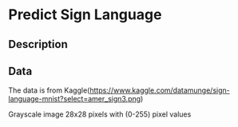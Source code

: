 # Predict Sign Language

## Description

## Data
The data is from Kaggle(https://www.kaggle.com/datamunge/sign-language-mnist?select=amer_sign3.png)

Grayscale image 28x28 pixels with (0-255) pixel values

##
